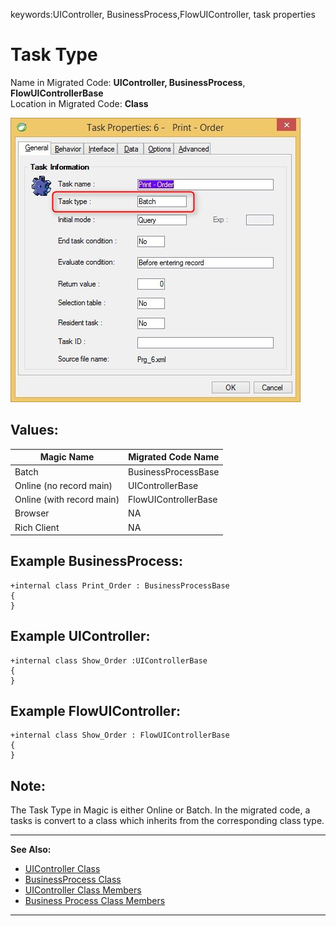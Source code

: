 ﻿keywords:UIController, BusinessProcess,FlowUIController, task properties
# Task Type

Name in Migrated Code: **UIController, BusinessProcess**, **FlowUIControllerBase**   
Location in Migrated Code: **Class**  

![Task properties task-type](Task-properties-task-type.jpg)

## Values:

| Magic Name | Migrated Code Name      |
|------------|-------------------------|
| Batch                    | BusinessProcessBase |
| Online (no record main)  | UIControllerBase    |
| Online (with record main)| FlowUIControllerBase|
| Browser                  | NA                  |
| Rich Client              | NA                  |


## Example BusinessProcess:
```csdiff
+internal class Print_Order : BusinessProcessBase 
{
}
```
## Example UIController:
```csdiff
+internal class Show_Order :UIControllerBase 
{
}
```
## Example FlowUIController:
```csdiff
+internal class Show_Order : FlowUIControllerBase 
{
}
```

## Note:
The Task Type in Magic is either Online or Batch. In the migrated code, a tasks is convert to a class 
which inherits from the corresponding class type.

---
**See Also:**
- [UIController Class](http://fireflymigration.com/reference/html/T_Firefly_Box_UIController.htm)
- [BusinessProcess Class](http://fireflymigration.com/reference/html/T_Firefly_Box_BusinessProcess.htm)
- [UIController Class Members](http://www.fireflymigration.com/reference/html/AllMembers_T_Firefly_Box_UIController.htm)
- [Business Process Class Members](http://www.fireflymigration.com/reference/html/AllMembers_T_Firefly_Box_BusinessProcess.htm)
---